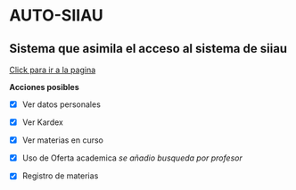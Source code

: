 # AUTO-SIIAU
## Sistema que asimila el acceso al sistema de siiau

[Click para ir a la pagina](https://davidgutierrezalvarez.github.io/auto-siiau-page/)

**Acciones posibles**
- [x] Ver datos personales
- [x] Ver Kardex
- [x] Ver materias en curso
- [x] Uso de Oferta academica *se añadio busqueda por profesor*
- [x] Registro de materias





